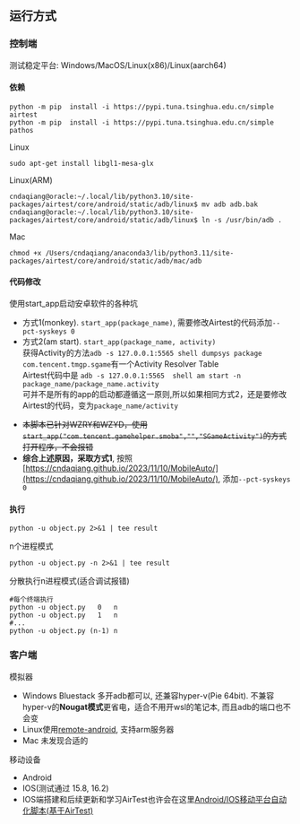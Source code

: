 ## 运行方式

### 控制端

测试稳定平台: Windows/MacOS/Linux(x86)/Linux(aarch64)

#### 依赖

```
python -m pip  install -i https://pypi.tuna.tsinghua.edu.cn/simple  airtest
python -m pip  install -i https://pypi.tuna.tsinghua.edu.cn/simple  pathos
```

Linux

```
sudo apt-get install libgl1-mesa-glx
```

Linux(ARM)

```
cndaqiang@oracle:~/.local/lib/python3.10/site-packages/airtest/core/android/static/adb/linux$ mv adb adb.bak
cndaqiang@oracle:~/.local/lib/python3.10/site-packages/airtest/core/android/static/adb/linux$ ln -s /usr/bin/adb .
```

Mac

```
chmod +x /Users/cndaqiang/anaconda3/lib/python3.11/site-packages/airtest/core/android/static/adb/mac/adb
```

#### 代码修改
使用start_app启动安卓软件的各种坑
- 方式1(monkey). `start_app(package_name)`, 需要修改Airtest的代码添加`--pct-syskeys 0`
- 方式2(am start). `start_app(package_name, activity)`<br>
获得Activity的方法`adb -s 127.0.0.1:5565 shell dumpsys package com.tencent.tmgp.sgame`有一个Activity Resolver Table
<br> Airtest代码中是 `adb -s 127.0.0.1:5565  shell am start -n package_name/package_name.activity`
<br>可并不是所有的app的启动都遵循这一原则,所以如果相同方式2，还是要修改Airtest的代码，变为`package_name/activity`

* ~~本脚本已针对WZRY和WZYD，使用`start_app("com.tencent.gamehelper.smoba","","SGameActivity")`的方式打开程序，不会报错~~
* **综合上述原因，采取方式1**, 按照[https://cndaqiang.github.io/2023/11/10/MobileAuto/](https://cndaqiang.github.io/2023/11/10/MobileAuto/), 添加`--pct-syskeys 0`

#### 执行

```
python -u object.py 2>&1 | tee result
```

n个进程模式

```
python -u object.py -n 2>&1 | tee result
```

分散执行n进程模式(适合调试报错)

```
#每个终端执行
python -u object.py   0   n
python -u object.py   1   n
#...
python -u object.py (n-1) n
```

### 客户端

模拟器
* Windows Bluestack 多开adb都可以, 还兼容hyper-v(Pie 64bit).  不兼容hyper-v的**Nougat模式**更省电，适合不用开wsl的笔记本, 而且adb的端口也不会变
* Linux使用[remote-android](https://github.com/remote-android/), 支持arm服务器
* Mac 未发现合适的

移动设备
* Android
* IOS(测试通过 15.8, 16.2)
* IOS端搭建和后续更新和学习AirTest也许会在这里[Android/IOS移动平台自动化脚本(基于AirTest)](https://cndaqiang.github.io/2023/11/10/MobileAuto/)
